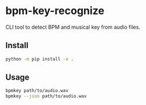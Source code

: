 # bpm-key-recognize

CLI tool to detect BPM and musical key from audio files.

## Install

```bash
python -m pip install -e .
```

## Usage

```bash
bpmkey path/to/audio.wav
bpmkey --json path/to/audio.wav
```
